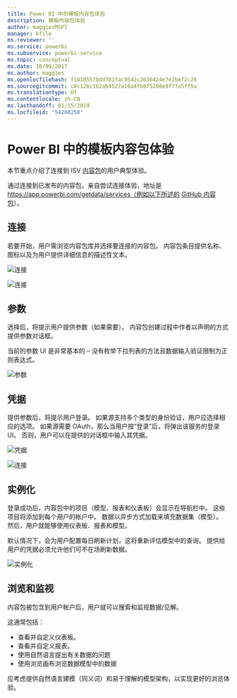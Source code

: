 ```yaml
---
title: Power BI 中的模板内容包体验
description: 模板内容包体验
author: maggiesMSFT
manager: kfile
ms.reviewer: ''
ms.service: powerbi
ms.subservice: powerbi-service
ms.topic: conceptual
ms.date: 10/09/2017
ms.author: maggies
ms.openlocfilehash: f1010557bdd781fac9542c2636424e7e2bef2c26
ms.sourcegitcommit: c8c126c1b2ab4527a16a4fb8f5208e0f7fa5ff5a
ms.translationtype: HT
ms.contentlocale: zh-CN
ms.lasthandoff: 01/15/2019
ms.locfileid: "54288258"
---
```

# <a name="template-content-pack-experiences-in-power-bi"></a>Power BI 中的模板内容包体验
本节重点介绍了连接到 ISV [内容包](service-connect-to-services.md)的用户典型体验。

通过连接到已发布的内容包，亲自尝试连接体验，地址是 https://app.powerbi.com/getdata/services（例如以下所述的 [GitHub 内容包](https://app.powerbi.com/getdata/services/github)）。

## <a name="connect"></a>连接
若要开始，用户需浏览内容包库并选择要连接的内容包。 内容包条目提供名称、图标以及为用户提供详细信息的描述性文本。

![连接](media/template-content-pack-experience/github_data.png)

![连接](media/template-content-pack-experience/github_connect.png)

## <a name="parameters"></a>参数
选择后，将提示用户提供参数（如果需要）。 内容包创建过程中作者以声明的方式提供参数对话框。

当前的参数 UI 是非常基本的 – 没有枚举下拉列表的方法且数据输入验证限制为正则表达式。

![参数](media/template-content-pack-experience/github_params.png)

## <a name="credentials"></a>凭据
提供参数后，将提示用户登录。  如果源支持多个类型的身份验证，用户应选择相应的选项。 如果源需要 OAuth，那么当用户按“登录”后，将弹出该服务的登录 UI。  否则，用户可以在提供的对话框中输入其凭据。

![凭据](media/template-content-pack-experience/github_login.png)

![连接](media/template-content-pack-experience/github_creds2.png)

## <a name="instantiation"></a>实例化
登录成功后，内容包中的项目（模型、报表和仪表板）会显示在导航栏中。  这些项目将添加到每个用户的帐户中。  数据以异步方式加载来填充数据集（模型）。  然后，用户就能够使用仪表板、报表和模型。

默认情况下，会为用户配置每日刷新计划，这将重新评估模型中的查询。  提供给用户的凭据必须允许他们可不在场刷新数据。

![实例化](media/template-content-pack-experience/github_dashboard.png)

## <a name="exploration-and-monitoring"></a>浏览和监视
内容包被包含到用户帐户后，用户就可以搜索和监视数据/见解。

这通常包括：

* 查看并自定义仪表板。
* 查看并自定义报表。
* 使用自然语言提出有关数据的问题
* 使用浏览画布浏览数据模型中的数据

应考虑提供自然语言建模（同义词）和易于理解的模型架构，以实现更好的浏览体验。

